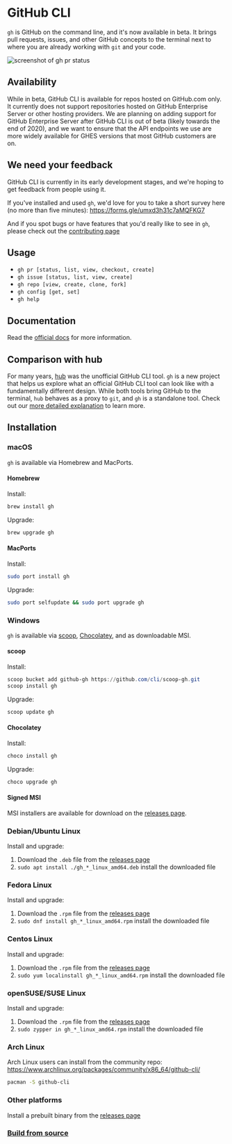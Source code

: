 # GitHub CLI

`gh` is GitHub on the command line, and it's now available in beta. It brings pull requests, issues, and other GitHub concepts to
the terminal next to where you are already working with `git` and your code.

![screenshot of gh pr status](https://user-images.githubusercontent.com/98482/84171218-327e7a80-aa40-11ea-8cd1-5177fc2d0e72.png)

## Availability

While in beta, GitHub CLI is available for repos hosted on GitHub.com only. It currently does not support repositories hosted on GitHub Enterprise Server or other hosting providers. We are planning on adding support for GitHub Enterprise Server after GitHub CLI is out of beta (likely towards the end of 2020), and we want to ensure that the API endpoints we use are more widely available for GHES versions that most GitHub customers are on.

## We need your feedback

GitHub CLI is currently in its early development stages, and we're hoping to get feedback from people using it.

If you've installed and used `gh`, we'd love for you to take a short survey here (no more than five minutes): https://forms.gle/umxd3h31c7aMQFKG7

And if you spot bugs or have features that you'd really like to see in `gh`, please check out the [contributing page][]

## Usage

- `gh pr [status, list, view, checkout, create]`
- `gh issue [status, list, view, create]`
- `gh repo [view, create, clone, fork]`
- `gh config [get, set]`
- `gh help`

## Documentation

Read the [official docs](https://cli.github.com/manual/) for more information.

## Comparison with hub

For many years, [hub][] was the unofficial GitHub CLI tool. `gh` is a new project that helps us explore
what an official GitHub CLI tool can look like with a fundamentally different design. While both
tools bring GitHub to the terminal, `hub` behaves as a proxy to `git`, and `gh` is a standalone
tool. Check out our [more detailed explanation](/docs/gh-vs-hub.md) to learn more.


<!-- this anchor is linked to from elsewhere, so avoid renaming it -->
## Installation

### macOS

`gh` is available via Homebrew and MacPorts.

#### Homebrew

Install:

```bash
brew install gh
```

Upgrade:

```bash
brew upgrade gh
```

#### MacPorts

Install:

```bash
sudo port install gh
```

Upgrade:

```bash
sudo port selfupdate && sudo port upgrade gh
```

### Windows

`gh` is available via [scoop][], [Chocolatey][], and as downloadable MSI.

#### scoop

Install:

```powershell
scoop bucket add github-gh https://github.com/cli/scoop-gh.git
scoop install gh
```

Upgrade:

```powershell
scoop update gh
```

#### Chocolatey

Install:

```powershell
choco install gh
```

Upgrade:

```powershell
choco upgrade gh
```

#### Signed MSI

MSI installers are available for download on the [releases page][].

### Debian/Ubuntu Linux

Install and upgrade:

1. Download the `.deb` file from the [releases page][]
2. `sudo apt install ./gh_*_linux_amd64.deb` install the downloaded file

### Fedora Linux

Install and upgrade:

1. Download the `.rpm` file from the [releases page][]
2. `sudo dnf install gh_*_linux_amd64.rpm` install the downloaded file

### Centos Linux

Install and upgrade:

1. Download the `.rpm` file from the [releases page][]
2. `sudo yum localinstall gh_*_linux_amd64.rpm` install the downloaded file

### openSUSE/SUSE Linux

Install and upgrade:

1. Download the `.rpm` file from the [releases page][]
2. `sudo zypper in gh_*_linux_amd64.rpm` install the downloaded file

### Arch Linux

Arch Linux users can install from the community repo: https://www.archlinux.org/packages/community/x86_64/github-cli/

```bash
pacman -S github-cli
```

### Other platforms

Install a prebuilt binary from the [releases page][]

### [Build from source](/docs/source.md)

[docs]: https://cli.github.com/manual
[scoop]: https://scoop.sh
[Chocolatey]: https://chocolatey.org
[releases page]: https://github.com/cli/cli/releases/latest
[hub]: https://github.com/github/hub
[contributing page]: https://github.com/cli/cli/blob/trunk/.github/CONTRIBUTING.md
